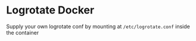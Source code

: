 # Logrotate Docker
Supply your own logrotate conf by mounting at `/etc/logrotate.conf` inside the container
